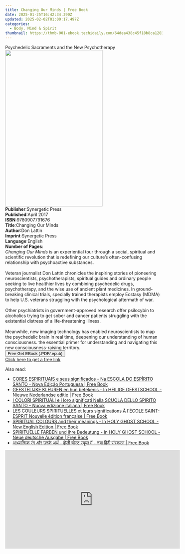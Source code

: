 ```yaml
---
title: Changing Our Minds | Free Book
date: 2025-01-25T16:42:34.390Z
updated: 2025-02-02T01:00:17.497Z
categories:
  - Body, Mind & Spirit
thumbnail: https://thmb-001-ebook.techidaily.com/64dea438c45f18b8ca120389ff64754dc06fff93f131888f0604c8b0c5f5e808.jpg
---
```

<main id="book-container">
  <div class="flex flex-col">
    <div class="book-brief flex-1 py-6 px-4 sm:p-6 md:py-10 md:px-8">
      <!-- brief-->
      <div class="book-brief-main">
        Psychedelic Sacraments and the New Psychotherapy
      </div>
    </div>
    <div
      class="book-meta-info flex-1 grid gap-4 col-start-1 col-end-3 row-start-1 sm:mb-6 sm:grid-cols-4 lg:gap-6 lg:col-start-2 lg:row-end-6 lg:row-span-6 lg:mb-0"
    >
      <div
        class="book-meta-info-left place-content-center mt-4 p-4 text-sm leading-6 col-start-2 col-span-2 dark:text-slate-400"
      >
        <img
          class="w-full h-500 object-cover rounded-lg sm:h-255 sm:col-span-2 lg:col-span-full"
          src="https://img-001-ebook.techidaily.com/f28861f613f1330f70cd211000bd845e3495f57b054d9dafe73ab03604b1be8e.jpg"
          alt=""
          width="312"
          height="500"
        />
      </div>
      <div
        class="book-meta-info-right mt-2 col-start-1 row-start-2 col-span-3 self-center"
      >
        <!-- meta data  -->
        <div class="flex flex-col px-4 md:px-8">
          <div class="flex-1">
            <strong>Publisher</strong>:<span class="px-2"
              >Synergetic Press</span
            >
          </div>
          <div class="flex-1">
            <strong>Published</strong>:<span class="px-2">April 2017</span>
          </div>
          <div class="flex-1">
            <strong>ISBN</strong>:<span class="px-2">9780907791676</span>
          </div>
          <div class="flex-1">
            <strong>Title</strong>:<span class="px-2">Changing Our Minds</span>
          </div>
          <div class="flex-1">
            <strong>Author</strong>:<span class="px-2">Don Lattin</span>
          </div>
          <div class="flex-1">
            <strong>Imprint</strong>:<span class="px-2">Synergetic Press</span>
          </div>
          <div class="flex-1">
            <strong>Language</strong>:<span class="px-2">English</span>
          </div>
          <div class="flex-1">
            <strong>Number of Pages</strong>:<span class="px-2"></span>
          </div>
        </div>
      </div>
    </div>
    <div class="book-description flex-1 py-6 px-4 sm:p-6 md:py-10 md:px-8">
      <div class="book-description-main">
        <div accordion-content="" id="description">
          <i>Changing Our Minds </i> is an experiential tour through a social,
          spiritual and scientific revolution that is redefining our culture’s
          often-confusing relationship with psychoactive substances.<br /><br />
          Veteran journalist Don Lattin chronicles the inspiring stories of
          pioneering neuroscientists, psychotherapists, spiritual guides and
          ordinary people seeking to live healthier lives by combining
          psychedelic drugs, psychotherapy, and the wise use of ancient plant
          medicines. In ground-breaking clinical trials, specially trained
          therapists employ Ecstasy (MDMA) to help U.S. veterans struggling with
          the psychological aftermath of war.<br /><br />
          Other psychiatrists in government-approved research offer psilocybin
          to alcoholics trying to get sober and cancer patients struggling with
          the existential distress of a life-threatening illness.<br /><br />
          Meanwhile, new imaging technology has enabled neuroscientists to map
          the psychedelic brain in real time, deepening our understanding of
          human consciousness. the essential primer for understanding and
          navigating this new consciousness-raising territory.
        </div>
        <div class="accordion-fader"></div>
      </div>
    </div>
    <div class="book-excerpts flex-1 py-6 px-4 sm:p-6 md:py-10 md:px-8"></div>
    <div
      class="book-about-author flex-1 py-6 px-4 sm:p-6 md:py-10 md:px-8"
    ></div>
    <div class="book-free-get flex-1 py-6 px-4 sm:p-6 md:py-10 md:px-8">
      <button
        id="btn-free-get"
        class="bg-blue-500 hover:bg-blue-700 text-white font-bold py-2 px-4 rounded"
      >
        Free Get EBook (.PDF/.epub)
      </button>
      <div id="countdown-display" class="px-2 text-lg mt-2"></div>
      <a
        id="free-link"
        class="hidden bg-blue-500 hover:bg-blue-700 text-white font-bold py-2 px-4 rounded"
        href="https://www.ebooks.com/en-us/book/96489220/changing-our-minds/don-lattin/"
        target="_blank"
        >Click here to get a free link</a
      >
    </div>
    <script>
      let countdownTime = 0;
      let countdownInterval = null;
      document
        .getElementById('btn-free-get')
        .addEventListener('click', startCountdown);
      function startCountdown() {
        countdownTime = new Date().getTime() + 60000 * 3;
        countdownInterval = setInterval(updateCountdown, 1000);
        document.getElementById('btn-free-get').disabled = true;
        document
          .getElementById('btn-free-get')
          .classList.add('bg-gray-500', 'cursor-not-allowed');
      }
      function updateCountdown() {
        let currentTime = new Date().getTime();
        let timeLeft = countdownTime - currentTime;
        let secondsLeft = Math.floor(timeLeft / 1000);
        document.getElementById('countdown-display').innerHTML =
          `Remaining time: ${secondsLeft} seconds.`;
        if (secondsLeft <= 0) {
          clearInterval(countdownInterval);
          document.getElementById('btn-free-get').classList.add('hidden');
          document.getElementById('free-link').classList.remove('hidden');
          document.getElementById('countdown-display').innerHTML = '';
        }
      }
    </script>
  </div>
</main>

<ins class="adsbygoogle"
      style="display:block"
      data-ad-client="ca-pub-7571918770474297"
      data-ad-slot="8358498916"
      data-ad-format="auto"
      data-full-width-responsive="true"></ins>
    

<span class="atpl-alsoreadstyle">Also read:</span>
<div><ul>
<li><a href="https://novels-ebooks.techidaily.com/211352894-9798869369505-cores-espirituais-e-seus-significados-na-escola-do-espirito-santo-nova-edicao-portuguesa/"><u>CORES ESPIRITUAIS e seus significados - Na ESCOLA DO ESPÍRITO SANTO - Nova Edição Portuguesa | Free Book</u></a></li>
<li><a href="https://novels-ebooks.techidaily.com/211352886-9798869369598-geestelijke-kleuren-en-hun-betekenis-in-heilige-geestschool-nieuwe-nederlandse-editie/"><u>GEESTELIJKE KLEUREN en hun betekenis - In HEILIGE GEESTSCHOOL - Nieuwe Nederlandse editie | Free Book</u></a></li>
<li><a href="https://novels-ebooks.techidaily.com/211352888-9798869369338-i-colori-spirituali-e-i-loro-significati-nella-scuola-dello-spirito-santo-nuova-edizione-italiana/"><u>I COLORI SPIRITUALI e i loro significati Nella SCUOLA DELLO SPIRITO SANTO - Nuova edizione italiana | Free Book</u></a></li>
<li><a href="https://novels-ebooks.techidaily.com/211352887-9781088271742-les-couleurs-spirituelles-et-leurs-significations-a-lecole-saint-esprit-nouvelle-edition-francaise/"><u>LES COULEURS SPIRITUELLES et leurs significations À l'ÉCOLE SAINT-ESPRIT Nouvelle édition française | Free Book</u></a></li>
<li><a href="https://novels-ebooks.techidaily.com/211352889-9798869368812-spiritual-colours-and-their-meanings-in-holy-ghost-school-new-english-edition/"><u>SPIRITUAL COLOURS and their meanings - In HOLY GHOST SCHOOL - New English Edition | Free Book</u></a></li>
<li><a href="https://novels-ebooks.techidaily.com/211352895-9798869369284-spirituelle-farben-und-ihre-bedeutung-in-holy-ghost-school-neue-deutsche-ausgabe/"><u>SPIRITUELLE FARBEN und ihre Bedeutung - In HOLY GHOST SCHOOL - Neue deutsche Ausgabe | Free Book</u></a></li>
<li><a href="https://novels-ebooks.techidaily.com/211352885-9798869369772-aathhayatamaka-raga-oura-unaka-aratha-hal-ghasata-sakal-ma-naya-hatha-sasakaranae/"><u>आध्यात्मिक रंग और उनके अर्थ - होली घोस्ट स्कूल में - नया हिंदी संस्करण | Free Book</u></a></li>
</ul></div>

<!-- affiliate ads begin -->
<iframe width="560" height="315" src="https://www.youtube.com/embed/oP8grXxuy2o?si=uIRNhTYbecTcaC7J" title="YouTube video player" frameborder="0" allow="accelerometer; autoplay; clipboard-write; encrypted-media; gyroscope; picture-in-picture; web-share" referrerpolicy="strict-origin-when-cross-origin" allowfullscreen></iframe>
<!-- affiliate ads end -->

